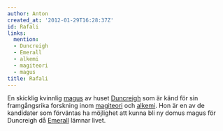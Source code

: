 ```yaml
---
author: Anton
created_at: '2012-01-29T16:28:37Z'
id: Rafali
links:
  mention:
  - Duncreigh
  - Emerall
  - alkemi
  - magiteori
  - magus
title: Rafali
---
```


En skicklig kvinnlig [magus] av huset [Duncreigh] som är känd för sin framgångsrika forskning inom
[magiteori] och [alkemi]. Hon är en av de kandidater som förväntas ha möjlighet att kunna bli ny
domus magus för Duncreigh då [Emerall] lämnar livet.

  [magus]: magus
  [Duncreigh]: Duncreigh
  [magiteori]: magiteori
  [alkemi]: alkemi
  [Emerall]: Emerall
